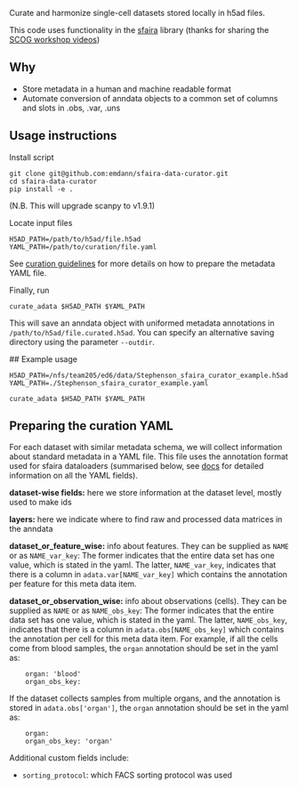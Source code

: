 Curate and harmonize single-cell datasets stored locally in h5ad files. 

This code uses functionality in the [sfaira](https://sfaira.readthedocs.io/en/latest/index.html) library (thanks for sharing the [SCOG workshop videos](https://www.youtube.com/watch?v=SWfx_7snuQw))

## Why
- Store metadata in a human and machine readable format
- Automate conversion of anndata objects to a common set of columns and slots in .obs, .var, .uns

## Usage instructions

Install script
```
git clone git@github.com:emdann/sfaira-data-curator.git
cd sfaira-data-curator
pip install -e .
```

(N.B. This will upgrade scanpy to v1.9.1)

Locate input files
```
H5AD_PATH=/path/to/h5ad/file.h5ad
YAML_PATH=/path/to/curation/file.yaml
```
See [curation guidelines](#preparing-the-curation-yaml) for more details on how to prepare the metadata YAML file.

Finally, run
```
curate_adata $H5AD_PATH $YAML_PATH
```

This will save an anndata object with uniformed metadata annotations in `/path/to/h5ad/file.curated.h5ad`. You can specify an alternative saving directory using the parameter `--outdir`.

## Example usage
```
H5AD_PATH=/nfs/team205/ed6/data/Stephenson_sfaira_curator_example.h5ad
YAML_PATH=./Stephenson_sfaira_curator_example.yaml

curate_adata $H5AD_PATH $YAML_PATH
```

## Preparing the curation YAML

For each dataset with similar metadata schema, we will collect information about standard metadata in a YAML file. This file uses the annotation format used for sfaira dataloaders (summarised below, see [docs](https://sfaira.readthedocs.io/en/latest/adding_datasets.html#field-descriptions) for detailed information on all the YAML fields).

**dataset-wise fields:** here we store information at the dataset level, mostly used to make ids

**layers:** here we indicate where to find raw and processed data matrices in the anndata 

**dataset_or_feature_wise:** info about features. They can be supplied as `NAME` or as `NAME_var_key`: The former indicates that the entire data set has one value, which is stated in the yaml. The latter, `NAME_var_key`, indicates that there is a column in `adata.var[NAME_var_key]` which contains the annotation per feature for this meta data item.

**dataset_or_observation_wise:** info about observations (cells). They can be supplied as `NAME` or as `NAME_obs_key`: The former indicates that the entire data set has one value, which is stated in the yaml. The latter, `NAME_obs_key`, indicates that there is a column in `adata.obs[NAME_obs_key]` which contains the annotation per cell for this meta data item. For example, if all the cells come from blood samples, the `organ` annotation should be set in the yaml as:
```
    organ: 'blood'
    organ_obs_key: 
```  
If the dataset collects samples from multiple organs, and the annotation is stored in `adata.obs['organ']`, the `organ` annotation should be set in the yaml as:
```
    organ:
    organ_obs_key: 'organ'
```  

Additional custom fields include:
- `sorting_protocol`: which FACS sorting protocol was used



